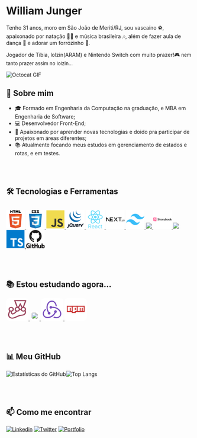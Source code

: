 
<!--
**Willjunger/Willjunger** is a ✨ _special_ ✨ repository because its `README.md` (this file) appears on your GitHub profile.

Here are some ideas to get you started:

- 🔭 I’m currently working on ...
- 🌱 I’m currently learning ...
- 👯 I’m looking to collaborate on ...
- 🤔 I’m looking for help with ...
- 💬 Ask me about ...
- 📫 How to reach me: ...
- 😄 Pronouns: ...
- ⚡ Fun fact: ...
-->

# William Junger

Tenho 31 anos, moro em São João de Meriti/RJ, sou vascaíno ⚽️, apaixonado por natação 🏊‍♂️ e música brasileira 🎶, além de fazer aula de dança 💃 e adorar um forrózinho 🎵.

Jogador de Tibia, lolzin(ARAM) e Nintendo Switch com muito prazer!🎮
<span style="font-size:small">nem tanto prazer assim no lolzin...</span> 


<img src="https://media4.giphy.com/media/3ornk57KwDXf81rjWM/giphy.gif" alt="Octocat GIF" width="600"/>


## 🚀 Sobre mim
- 🎓 Formado em Engenharia da Computação na graduação, e MBA em Engenharia de Software;
- 💻 Desenvolvedor Front-End;
- 🌱 Apaixonado por aprender novas tecnologias e doido pra participar de projetos em áreas diferentes;
- 📚 Atualmente focando meus estudos em gerenciamento de estados e rotas, e em testes.


<div style="margin-top: 80px">

## 🛠️ Tecnologias e Ferramentas 
<p float="left" style="margin-top: 30px">
  <a href="https://developer.mozilla.org/en-US/docs/Web/Guide/HTML/HTML5">
    <img src="https://raw.githubusercontent.com/devicons/devicon/master/icons/html5/html5-original-wordmark.svg" width="50" />
  </a>
  <a href="https://developer.mozilla.org/en-US/docs/Web/CSS">
    <img src="https://raw.githubusercontent.com/devicons/devicon/master/icons/css3/css3-original-wordmark.svg" width="50" /> 
  </a>
  <a href="https://developer.mozilla.org/en-US/docs/Web/JavaScript">
    <img src="https://raw.githubusercontent.com/devicons/devicon/master/icons/javascript/javascript-original.svg" width="50" />
  </a>
  <a href="https://jquery.com/">
    <img src="https://raw.githubusercontent.com/devicons/devicon/master/icons/jquery/jquery-original-wordmark.svg" width="50" />
  </a>
  <a href="https://reactjs.org/">
    <img src="https://raw.githubusercontent.com/devicons/devicon/master/icons/react/react-original-wordmark.svg" width="50" />
  </a>
  <a href="https://nextjs.org/">
    <img src="https://raw.githubusercontent.com/devicons/devicon/master/icons/nextjs/nextjs-original-wordmark.svg" width="50" />
  </a>
  <a href="https://tailwindcss.com/">
    <img src="https://raw.githubusercontent.com/devicons/devicon/master/icons/tailwindcss/tailwindcss-original.svg" width="50" />
  </a>
  <a href="https://getbootstrap.com/">
    <img src="https://img.icons8.com/color/96/000000/bootstrap.png" width="50" />
  </a>
  <a href="https://storybook.js.org/">
    <img src="https://raw.githubusercontent.com/devicons/devicon/master/icons/storybook/storybook-original-wordmark.svg" width="50" />
  </a>
  <a href="https://git-scm.com/">
    <img src="https://www.vectorlogo.zone/logos/git-scm/git-scm-icon.svg" width="50" />
  </a>
  <a href="https://www.typescriptlang.org/">
    <img src="https://raw.githubusercontent.com/devicons/devicon/master/icons/typescript/typescript-original.svg" width="50" />
  </a>
  <a href="https://github.com/">
    <img src="https://raw.githubusercontent.com/devicons/devicon/master/icons/github/github-original-wordmark.svg" width="50" />
  </a>
  
</p>

</div>

<div style="margin-top: 80px">

## 📚 Estou estudando agora...

  <a href="https://jestjs.io/">
    <img src="https://raw.githubusercontent.com/devicons/devicon/master/icons/jest/jest-original.svg" width="50" style="background-color: white; border-radius: 8px; padding: 5px;">
  </a>
  <a href="https://react-query.tanstack.com/">
    <img src="https://cdn.worldvectorlogo.com/logos/react-query.svg" width="50" style="background-color: white; border-radius: 8px; padding: 5px;">
  </a>
  <a href="https://redux.js.org/">
    <img src="https://raw.githubusercontent.com/devicons/devicon/master/icons/redux/redux-original.svg" width="50" style="background-color: white; border-radius: 8px; padding: 5px;">
  </a>
  <a href="https://www.npmjs.com/">
    <img src="https://raw.githubusercontent.com/devicons/devicon/master/icons/npm/npm-original-wordmark.svg" width="50" style="background-color: white; border-radius: 8px; padding: 5px;">
  </a>

</div>

<div style="margin-top: 80px">

## 📊 Meu GitHub
![Estatísticas do GitHub](https://github-readme-stats.vercel.app/api?username=willjunger&show_icons=true&theme=highcontrast&count_private=true&include_all_commits=true&hide=issues)![Top Langs](https://github-readme-stats.vercel.app/api/top-langs/?username=willjunger&layout=compact&theme=highcontrast)

</div>

<div style="margin-top: 80px">

## 📫 Como me encontrar
[![Linkedin](https://img.shields.io/badge/-LinkedIn-blue?style=flat-square&logo=linkedin&logoColor=white&link=link_para_seu_perfil)](link_para_seu_perfil)
[![Twitter](https://img.shields.io/badge/-Twitter-blue?style=flat-square&logo=twitter&link=link_para_seu_perfil)](link_para_seu_perfil)
[![Portfolio](https://img.shields.io/badge/-Portfolio-blue?style=flat-square&link=link_para_seu_portfolio)](link_para_seu_portfolio)

</div>


